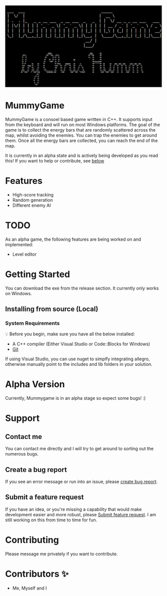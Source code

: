 ![alt text](https://github.com/chrishumm/MummyGame/blob/d4eb983059ea3ab094411d56e597f0c01eadf6a1/github_title.png)

# MummyGame

MummyGame is a consoel based game written in C++. It supports input from the keyboard and will run on most Windows platforms. The goal of the game is to collect the energy bars that are randomly scattered across the map, whilst avoiding the enemies. You can trap the enemies to get around them. 
Once all the energy bars are collected, you can reach the end of the map.

It is currently in an alpha state and is actively being developed as you read this! If you want to help or contribute, see [below](#support)

# Features

- High-score tracking
- Random generation
- Different enemy AI

# TODO

As an alpha game, the following features are being worked on and implemented:
- Level editor


# Getting Started

You can download the exe from the release section. It currently only works on Windows.

## Installing from source (Local)

### System Requirements

:bulb: Before you begin, make sure you have all the below installed:

- A C++ compiler (Either Visual Studio or Code::Blocks for Windows)
- [Git](https://git-scm.com/book/en/v2/Getting-Started-Installing-Git/)

If using Visual Studio, you can use nuget to simplfy integrating allegro, otherwise manually point to the includes and lib folders in your solution. 
# Alpha Version

Currently, Mummygame is in an alpha stage so expect some bugs! :)

# Support

## Contact me
You can contact me directly and I will try to get around to sorting out the numerous bugs. 

## Create a bug report

If you see an error message or run into an issue, please [create bug report](https://github.com/chrishumm/mummygame/issues/new?assignees=&labels=type%3A%20bug&template=bug_report.md&title=). 


## Submit a feature request

If you have an idea, or you're missing a capability that would make development easier and more robust, please [Submit feature request](https://github.com/chrishumm/mummygame/issues/new?assignees=&labels=type%3A%20feature%20request&template=feature_request.md&title=).
I am still working on this from time to time for fun.

# Contributing

Please message me privately if you want to contribute.

# Contributors ✨

- Me, Myself and I
